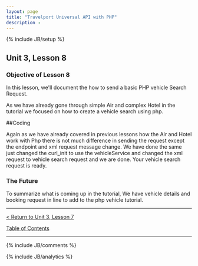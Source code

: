 ```yaml
---
layout: page
title: "Travelport Universal API with PHP"
description :
---
```

{% include JB/setup %}

## Unit 3, Lesson 8

### Objective of Lesson 8

In this lesson, we'll document the how to send a basic PHP vehicle Search Request.

As we have already gone through simple Air and complex Hotel in the tutorial we focused on how to create a vehicle search using php.

##Coding

Again as we have already covered in previous lessons how the Air and Hotel work with Php there is not much difference in sending the request except the
endpoint and xml request message change. We have done the same just changed the curl_init to use the vehicleService and changed the xml request to vehicle search
request and we are done. Your vehicle search request is ready.


### The Future

To summarize what is coming up in the tutorial, We have vehicle details and booking request in line to add to the php vehicle tutorial.

----------------------

[< Return to Unit 3, Lesson 7](lesson_3-7.html)

[Table of Contents](index.html)
<hr>

{% include JB/comments %}

{% include JB/analytics %}






